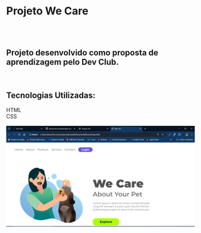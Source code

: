 <h1>Projeto We Care</h1>
<br>
<br>
<h2>Projeto desenvolvido como proposta de aprendizagem pelo Dev Club.</h2>
<br>
<h2>Tecnologias Utilizadas:</h2>
HTML
<br>
CSS
<br>
<br>
<img src="https://github.com/denilsonfernandes/Projeto-we-care/blob/main/img/we%20care%20pc.png?raw=true" />
